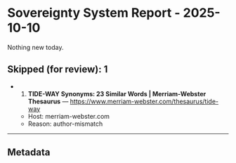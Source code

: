 # Sovereignty System Report - 2025-10-10

Nothing new today.

## Skipped (for review): 1

- 1. **TIDE-WAY Synonyms: 23 Similar Words | Merriam-Webster Thesaurus** — https://www.merriam-webster.com/thesaurus/tide-way
  - Host: merriam-webster.com
  - Reason: author-mismatch

---

## Metadata
